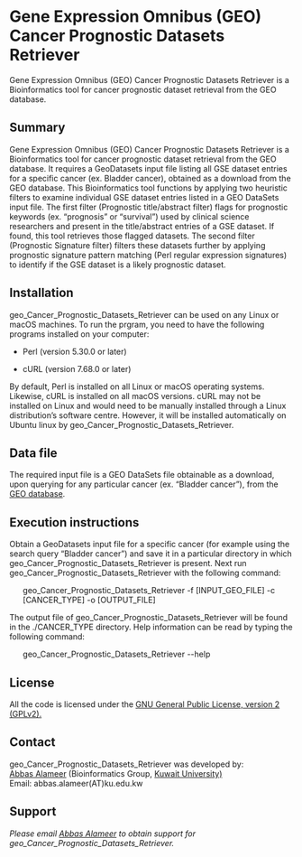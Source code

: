 # Gene Expression Omnibus (GEO) Cancer Prognostic Datasets Retriever
Gene Expression Omnibus (GEO) Cancer Prognostic Datasets Retriever is a Bioinformatics tool for cancer prognostic dataset retrieval from the GEO database.

## Summary
Gene Expression Omnibus (GEO) Cancer Prognostic Datasets Retriever is a Bioinformatics tool for cancer prognostic dataset retrieval from the GEO database. It requires a GeoDatasets input file listing all GSE dataset entries for a specific cancer (ex. Bladder cancer), obtained as a download from the GEO database. This Bioinformatics tool functions by applying two heuristic filters to examine individual GSE dataset entries listed in a GEO DataSets input file. The first filter (Prognostic title/abstract filter) flags for prognostic keywords (ex. “prognosis” or “survival”) used by clinical science researchers and present in the title/abstract entries of a GSE dataset. If found, this tool retrieves those flagged datasets. The second filter (Prognostic Signature filter) filters these datasets further by applying prognostic signature pattern matching (Perl regular expression signatures) to identify if the GSE dataset is a likely prognostic dataset.

## Installation
geo_Cancer_Prognostic_Datasets_Retriever can be used on any Linux or macOS machines. To run the prgram, you need to have the following programs installed on your computer:

<p><ul><li>Perl (version 5.30.0 or later)</li></ul></p>
<p><ul><li>cURL (version 7.68.0 or later)</li></ul></p>
By default, Perl is installed on all Linux or macOS operating systems. Likewise, cURL is installed on all macOS versions. cURL may not be installed on Linux and would need to be manually installed through a Linux distribution’s software centre. However, it will be installed automatically on Ubuntu linux by geo_Cancer_Prognostic_Datasets_Retriever.

## Data file
The required input file is a GEO DataSets file obtainable as a download, upon querying for any particular cancer (ex. “Bladder cancer”), from the <a href="https://www.ncbi.nlm.nih.gov/geo/">GEO database</a>. 

## Execution instructions
Obtain a GeoDatasets input file for a specific cancer (for example using the search query “Bladder cancer”) and save it in a particular directory in which geo_Cancer_Prognostic_Datasets_Retriever is present. Next run geo_Cancer_Prognostic_Datasets_Retriever with the following command:

<p><ul>geo_Cancer_Prognostic_Datasets_Retriever -f [INPUT_GEO_FILE] -c [CANCER_TYPE] -o [OUTPUT_FILE]</ul></p>

The output file of geo_Cancer_Prognostic_Datasets_Retriever will be found in the ./CANCER_TYPE directory. Help information can be read by typing the following command:  

<p><ul>geo_Cancer_Prognostic_Datasets_Retriever --help</ul></p>

## License
All the code is licensed under the <a href="http://www.gnu.org/licenses/gpl-2.0-standalone.html">GNU General Public License, version 2 (GPLv2).</a> 

## Contact
geo_Cancer_Prognostic_Datasets_Retriever was developed by:<br> 
<a href="http://kuweb.ku.edu.kw/biosc/People/AcademicStaff/Dr.AbbasAlameer/index.htm">Abbas Alameer</a> (Bioinformatics Group, <a href="http://kuweb.ku.edu.kw/ku/index.htm">Kuwait University)</a><br>
Email: abbas.alameer(AT)ku.edu.kw

## Support
<address>Please email <a href="mailto:abbas.alameer@ku.edu.kw">Abbas Alameer</a> to obtain support for geo_Cancer_Prognostic_Datasets_Retriever.</address>
